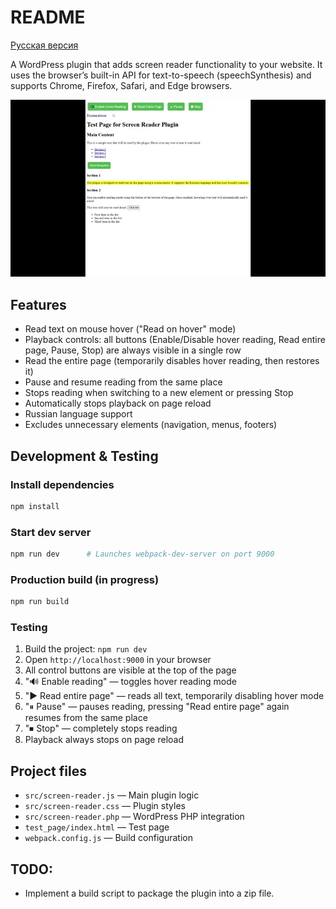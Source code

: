 # README

[Русская версия](README.ru.md)

A WordPress plugin that adds screen reader functionality to your website. It uses the browser’s built-in API for text-to-speech (speechSynthesis) and supports Chrome, Firefox, Safari, and Edge browsers.

![Plugin demo](example.webp)

## Features

- Read text on mouse hover ("Read on hover" mode)
- Playback controls: all buttons (Enable/Disable hover reading, Read entire page, Pause, Stop) are always visible in a single row
- Read the entire page (temporarily disables hover reading, then restores it)
- Pause and resume reading from the same place
- Stops reading when switching to a new element or pressing Stop
- Automatically stops playback on page reload
- Russian language support
- Excludes unnecessary elements (navigation, menus, footers)

## Development & Testing

### Install dependencies

```bash
npm install
```

### Start dev server

```bash
npm run dev      # Launches webpack-dev-server on port 9000
```

### Production build (in progress)

```bash
npm run build
```

### Testing

1. Build the project: `npm run dev`
2. Open `http://localhost:9000` in your browser
3. All control buttons are visible at the top of the page
4. "🔊 Enable reading" — toggles hover reading mode
5. "▶️ Read entire page" — reads all text, temporarily disabling hover mode
6. "⏸ Pause" — pauses reading, pressing "Read entire page" again resumes from the same place
7. "⏹ Stop" — completely stops reading
8. Playback always stops on page reload

## Project files

- `src/screen-reader.js` — Main plugin logic
- `src/screen-reader.css` — Plugin styles
- `src/screen-reader.php` — WordPress PHP integration
- `test_page/index.html` — Test page
- `webpack.config.js` — Build configuration

## TODO:
- Implement a build script to package the plugin into a zip file.
